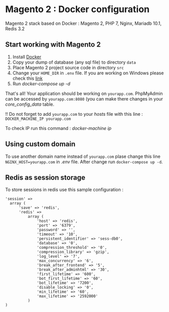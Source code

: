 # Magento 2 : Docker configuration
Magento 2 stack based on Docker : Magento 2, PHP 7, Nginx, Mariadb 10.1, Redis 3.2

## Start working with Magento 2
1. Install [Docker](https://www.docker.com/)
2. Copy your dump of database (any sql file) to directory `data`
3. Place Magento 2 project source code in directory `src`
4. Change your `HOME_DIR` in `.env` file. If you are working on Windows please check this [link](https://blog.pavelsklenar.com/5-useful-docker-tip-and-tricks-on-windows/)
5. Run _docker-compose up -d_

That's all! Your application should be working on `yourapp.com`. PhpMyAdmin can be accessed by `yourapp.com:8080` (you can
make there changes in your _core_config_data_ table.

!! Do not forget to add `yourapp.com` to your _hosts_ file with this line :
`DOCKER_MACHINE_IP yourapp.com`
 
 To check IP run this command : _docker-machine ip_
 
 ## Using custom domain
 To use another domain name instead of `yourapp.com` plase change this line `NGINX_HOST=yourapp.com` in _.env_ file. 
 After change run `docker-compose up -d`.
 
 ## Redis as session storage
 To store sessions in redis use this sample configuration :
 ```
 'session' =>
   array (
       'save' => 'redis',
       'redis' =>
           array (
               'host' => 'redis',
               'port' => '6379',
               'password' => '',
               'timeout' => '10',
               'persistent_identifier' => 'sess-db0',
               'database' => '0',
               'compression_threshold' => '0',
               'compression_library' => 'gzip',
               'log_level' => '7',
               'max_concurrency' => '6',
               'break_after_frontend' => '5',
               'break_after_adminhtml' => '30',
               'first_lifetime' => '600',
               'bot_first_lifetime' => '60',
               'bot_lifetime' => '7200',
               'disable_locking' => '0',
               'min_lifetime' => '60',
               'max_lifetime' => '2592000'
           )
)
 ```

